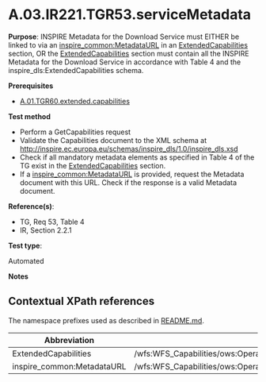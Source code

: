 # A.03.IR221.TGR53.serviceMetadata

**Purpose**:
INSPIRE Metadata for the Download Service must EITHER be linked to via an [inspire_common:MetadataURL](#inspireCommonMetadataUrl) in an [ExtendedCapabilities](#ExtendedCapabilities) section, OR the [ExtendedCapabilities](#ExtendedCapabilities) section must contain all the INSPIRE Metadata for the Download Service in accordance with Table 4 and the inspire_dls:ExtendedCapabilities schema.

**Prerequisites**

* [A.01.TGR60.extended.capabilities](A.01.TGR60.extended.capabilities.md)

**Test method**

* Perform a GetCapabilities request
* Validate the Capabilities document to the XML schema at http://inspire.ec.europa.eu/schemas/inspire_dls/1.0/inspire_dls.xsd
* Check if all mandatory metadata elements as specified in Table 4 of the TG exist in the [ExtendedCapabilities](#ExtendedCapabilities) section.
* If a [inspire_common:MetadataURL](#inspireCommonMetadataUrl) is provided, request the Metadata document with this URL. Check if the response is a valid Metadata document.


**Reference(s)**:

* TG, Req 53, Table 4
* IR, Section 2.2.1

**Test type**:

Automated

**Notes**


## Contextual XPath references

The namespace prefixes used as described in [README.md](README.md#namespaces).

Abbreviation                                               |  XPath expression
---------------------------------------------------------- | -------------------------------------------------------------------------
ExtendedCapabilities <a name="ExtendedCapabilities"></a> | /wfs:WFS_Capabilities/ows:OperationsMetadata/ows:ExtendedCapabilities/inspire_dls:ExtendedCapabilities/
inspire_common:MetadataURL <a name="inspireCommonMetadataUrl"></a> | /wfs:WFS_Capabilities/ows:OperationsMetadata/ows:ExtendedCapabilities/inspire_dls:ExtendedCapabilities/inspire_common:MetadataUrl/inspire_common:URL
